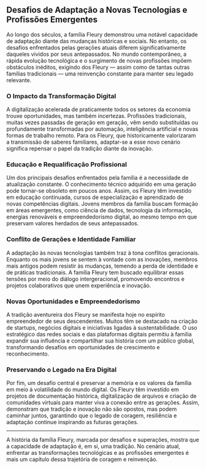 ## Desafios de Adaptação a Novas Tecnologias e Profissões Emergentes

Ao longo dos séculos, a família Fleury demonstrou uma notável capacidade de adaptação diante das mudanças históricas e sociais. No entanto, os desafios enfrentados pelas gerações atuais diferem significativamente daqueles vividos por seus antepassados. No mundo contemporâneo, a rápida evolução tecnológica e o surgimento de novas profissões impõem obstáculos inéditos, exigindo dos Fleury — assim como de tantas outras famílias tradicionais — uma reinvenção constante para manter seu legado relevante.

### O Impacto da Transformação Digital

A digitalização acelerada de praticamente todos os setores da economia trouxe oportunidades, mas também incertezas. Profissões tradicionais, muitas vezes passadas de geração em geração, vêm sendo substituídas ou profundamente transformadas por automação, inteligência artificial e novas formas de trabalho remoto. Para os Fleury, que historicamente valorizaram a transmissão de saberes familiares, adaptar-se a esse novo cenário significa repensar o papel da tradição diante da inovação.

### Educação e Requalificação Profissional

Um dos principais desafios enfrentados pela família é a necessidade de atualização constante. O conhecimento técnico adquirido em uma geração pode tornar-se obsoleto em poucos anos. Assim, os Fleury têm investido em educação continuada, cursos de especialização e aprendizado de novas competências digitais. Jovens membros da família buscam formação em áreas emergentes, como ciência de dados, tecnologia da informação, energias renováveis e empreendedorismo digital, ao mesmo tempo em que preservam valores herdados de seus antepassados.

### Conflito de Gerações e Identidade Familiar

A adaptação às novas tecnologias também traz à tona conflitos geracionais. Enquanto os mais jovens se sentem à vontade com as inovações, membros mais antigos podem resistir às mudanças, temendo a perda de identidade e de práticas tradicionais. A família Fleury tem buscado equilibrar essas tensões por meio do diálogo intergeracional, promovendo encontros e projetos colaborativos que unem experiência e inovação.

### Novas Oportunidades e Empreendedorismo

A tradição aventureira dos Fleury se manifesta hoje no espírito empreendedor de seus descendentes. Muitos têm se destacado na criação de startups, negócios digitais e iniciativas ligadas à sustentabilidade. O uso estratégico das redes sociais e das plataformas digitais permitiu à família expandir sua influência e compartilhar sua história com um público global, transformando desafios em oportunidades de crescimento e reconhecimento.

### Preservando o Legado na Era Digital

Por fim, um desafio central é preservar a memória e os valores da família em meio à volatilidade do mundo digital. Os Fleury têm investido em projetos de documentação histórica, digitalização de arquivos e criação de comunidades virtuais para manter viva a conexão entre as gerações. Assim, demonstram que tradição e inovação não são opostos, mas podem caminhar juntos, garantindo que o legado de coragem, resiliência e adaptação continue inspirando as futuras gerações.

---

A história da família Fleury, marcada por desafios e superações, mostra que a capacidade de adaptação é, em si, uma tradição. No cenário atual, enfrentar as transformações tecnológicas e as profissões emergentes é mais um capítulo dessa trajetória de coragem e reinvenção.